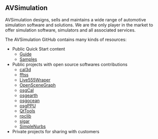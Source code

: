 ## AVSimulation

AVSimulation designs, sells and maintains a wide range of automotive simulation software and solutions. We are the only player in the market to offer simulation software, simulators and all associated services.

The AVSimulation GitHub contains many kinds of resources:
- Public Quick Start content
  - [Guide](https://github.com/AVSimulation/SCANeR-User-Guides)
  - [Samples](https://github.com/AVSimulation/SCANeR-Samples-Pack)
- Public projects with open source softwares contributions
  - [cal3d](https://github.com/AVSimulation/cal3d)
  - [fftss](https://github.com/AVSimulation/fftss)
  - [Live555Wraper](https://github.com/AVSimulation/Live555Wrapper)
  - [OpenSceneGraph](https://github.com/AVSimulation/OpenSceneGraph)
  - [osgCal](https://github.com/AVSimulation/osgCal)
  - [osgearth](https://github.com/AVSimulation/osgearth)
  - [osgocean](https://github.com/AVSimulation/osgocean)
  - [osgPPU](https://github.com/AVSimulation/osgPPU)
  - [QtTools](https://github.com/AVSimulation/QtTools)
  - [rpclib](https://github.com/AVSimulation/rpclib)
  - [sigar](https://github.com/AVSimulation/sigar)
  - [SimpleNurbs](https://github.com/AVSimulation/SimpleNurbs)
- Private projects for sharing with customers

